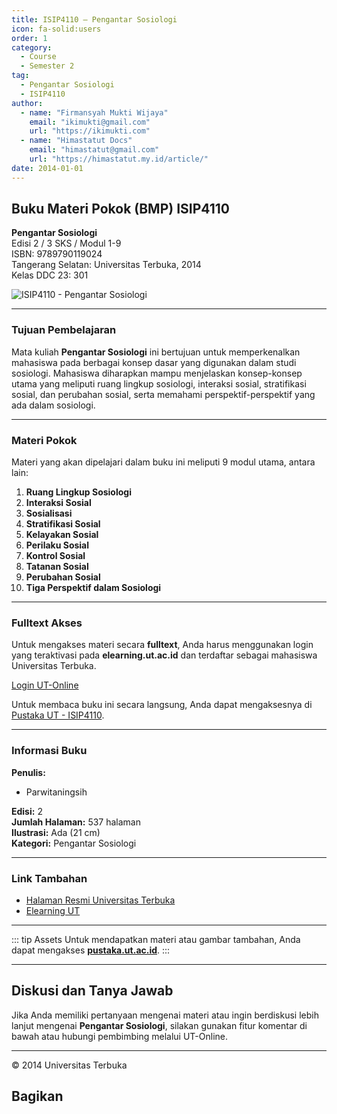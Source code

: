 ```yaml
--- 
title: ISIP4110 – Pengantar Sosiologi
icon: fa-solid:users
order: 1
category:
  - Course
  - Semester 2
tag:
  - Pengantar Sosiologi
  - ISIP4110
author:
  - name: "Firmansyah Mukti Wijaya"
    email: "ikimukti@gmail.com"
    url: "https://ikimukti.com"
  - name: "Himastatut Docs"
    email: "himastatut@gmail.com"
    url: "https://himastatut.my.id/article/"
date: 2014-01-01
--- 
```


## Buku Materi Pokok (BMP) ISIP4110

**Pengantar Sosiologi**  
Edisi 2 / 3 SKS / Modul 1-9  
ISBN: 9789790119024  
Tangerang Selatan: Universitas Terbuka, 2014  
Kelas DDC 23: 301  

![ISIP4110 - Pengantar Sosiologi](https://pustaka.ut.ac.id/lib/wp-content/uploads/2017/01/ISIP4110.jpg)

--- 

### Tujuan Pembelajaran

Mata kuliah **Pengantar Sosiologi** ini bertujuan untuk memperkenalkan mahasiswa pada berbagai konsep dasar yang digunakan dalam studi sosiologi. Mahasiswa diharapkan mampu menjelaskan konsep-konsep utama yang meliputi ruang lingkup sosiologi, interaksi sosial, stratifikasi sosial, dan perubahan sosial, serta memahami perspektif-perspektif yang ada dalam sosiologi.

--- 

### Materi Pokok

Materi yang akan dipelajari dalam buku ini meliputi 9 modul utama, antara lain:

1. **Ruang Lingkup Sosiologi**
2. **Interaksi Sosial**
3. **Sosialisasi**
4. **Stratifikasi Sosial**
5. **Kelayakan Sosial**
6. **Perilaku Sosial**
7. **Kontrol Sosial**
8. **Tatanan Sosial**
9. **Perubahan Sosial**
10. **Tiga Perspektif dalam Sosiologi**

--- 

### Fulltext Akses

Untuk mengakses materi secara **fulltext**, Anda harus menggunakan login yang teraktivasi pada **elearning.ut.ac.id** dan terdaftar sebagai mahasiswa Universitas Terbuka.

[Login UT-Online](http://elearning.ut.ac.id)

Untuk membaca buku ini secara langsung, Anda dapat mengaksesnya di [Pustaka UT - ISIP4110](https://pustaka.ut.ac.id/lib/isip4110-pengantar-sosiologi-edisi-2/).

--- 

### Informasi Buku

**Penulis:**  
- Parwitaningsih

**Edisi:** 2  
**Jumlah Halaman:** 537 halaman  
**Ilustrasi:** Ada (21 cm)  
**Kategori:** Pengantar Sosiologi  

--- 

### Link Tambahan

- [Halaman Resmi Universitas Terbuka](https://www.ut.ac.id)
- [Elearning UT](http://elearning.ut.ac.id)

--- 

::: tip Assets
Untuk mendapatkan materi atau gambar tambahan, Anda dapat mengakses **[pustaka.ut.ac.id](https://pustaka.ut.ac.id)**.
:::

--- 

## Diskusi dan Tanya Jawab

Jika Anda memiliki pertanyaan mengenai materi atau ingin berdiskusi lebih lanjut mengenai **Pengantar Sosiologi**, silakan gunakan fitur komentar di bawah atau hubungi pembimbing melalui UT-Online.

--- 

<footer>
  <p>© 2014 Universitas Terbuka</p>
</footer>


## Bagikan
<Share colorful />
<GitContributors />
<GitChangelog />